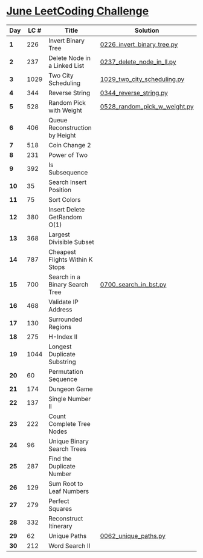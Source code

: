 # [June LeetCoding Challenge](https://leetcode.com/explore/challenge/card/june-leetcoding-challenge/)

|Day|LC #|Title|Solution|
|-|-|-|-|
| **1** | 226 | Invert Binary Tree | [0226_invert_binary_tree.py](LeetCode/0226_invert_binary_tree.py) |
| **2** | 237 | Delete Node in a Linked List | [0237_delete_node_in_ll.py](LeetCode/0237_delete_node_in_ll.py) |
| **3** | 1029 | Two City Scheduling | [1029_two_city_scheduling.py](LeetCode/1029_two_city_scheduling.py) |
| **4** | 344 | Reverse String | [0344_reverse_string.py](LeetCode/0344_reverse_string.py) |
| **5** | 528 | Random Pick with Weight | [0528_random_pick_w_weight.py](LeetCode/0528_random_pick_w_weight.py) |
| **6** | 406 | Queue Reconstruction by Height | |
| **7** | 518 | Coin Change 2 | |
| **8** | 231 | Power of Two | |
| **9** | 392 | Is Subsequence | |
| **10** | 35 | Search Insert Position | |
| **11** | 75 | Sort Colors | |
| **12** | 380 | Insert Delete GetRandom O(1) | |
| **13** | 368 | Largest Divisible Subset | |
| **14** | 787 | Cheapest Flights Within K Stops | |
| **15** | 700 | Search in a Binary Search Tree | [0700_search_in_bst.py](LeetCode/0700_search_in_bst.py) |
| **16** | 468 | Validate IP Address | |
| **17** | 130 | Surrounded Regions | |
| **18** | 275 | H-Index II | |
| **19** | 1044 | Longest Duplicate Substring | |
| **20** | 60 | Permutation Sequence | |
| **21** | 174 | Dungeon Game | |
| **22** | 137 | Single Number II | |
| **23** | 222 | Count Complete Tree Nodes | |
| **24** | 96 | Unique Binary Search Trees | |
| **25** | 287 | Find the Duplicate Number | |
| **26** | 129 | Sum Root to Leaf Numbers | |
| **27** | 279 | Perfect Squares | |
| **28** | 332 | Reconstruct Itinerary | |
| **29** | 62 | Unique Paths | [0062_unique_paths.py](LeetCode/0062_unique_paths.py) |
| **30** | 212 | Word Search II | |